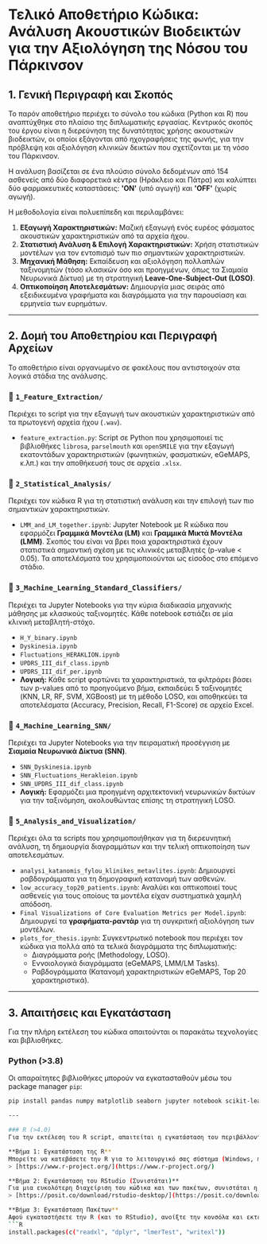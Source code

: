 # Τελικό Αποθετήριο Κώδικα: Ανάλυση Ακουστικών Βιοδεικτών για την Αξιολόγηση της Νόσου του Πάρκινσον

## 1. Γενική Περιγραφή και Σκοπός

Το παρόν αποθετήριο περιέχει το σύνολο του κώδικα (Python και R) που αναπτύχθηκε στο πλαίσιο της διπλωματικής εργασίας. Κεντρικός σκοπός του έργου είναι η διερεύνηση της δυνατότητας χρήσης ακουστικών βιοδεικτών, οι οποίοι εξάγονται από ηχογραφήσεις της φωνής, για την πρόβλεψη και αξιολόγηση κλινικών δεικτών που σχετίζονται με τη νόσο του Πάρκινσον.

Η ανάλυση βασίζεται σε ένα πλούσιο σύνολο δεδομένων από 154 ασθενείς από δύο διαφορετικά κέντρα (Ηράκλειο και Πάτρα) και καλύπτει δύο φαρμακευτικές καταστάσεις: **'ON'** (υπό αγωγή) και **'OFF'** (χωρίς αγωγή).

Η μεθοδολογία είναι πολυεπίπεδη και περιλαμβάνει:
1.  **Εξαγωγή Χαρακτηριστικών:** Μαζική εξαγωγή ενός ευρέος φάσματος ακουστικών χαρακτηριστικών από τα αρχεία ήχου.
2.  **Στατιστική Ανάλυση & Επιλογή Χαρακτηριστικών:** Χρήση στατιστικών μοντέλων για τον εντοπισμό των πιο σημαντικών χαρακτηριστικών.
3.  **Μηχανική Μάθηση:** Εκπαίδευση και αξιολόγηση πολλαπλών ταξινομητών (τόσο κλασικών όσο και προηγμένων, όπως τα Σιαμαία Νευρωνικά Δίκτυα) με τη στρατηγική **Leave-One-Subject-Out (LOSO)**.
4.  **Οπτικοποίηση Αποτελεσμάτων:** Δημιουργία μιας σειράς από εξειδικευμένα γραφήματα και διαγράμματα για την παρουσίαση και ερμηνεία των ευρημάτων.

---

## 2. Δομή του Αποθετηρίου και Περιγραφή Αρχείων

Το αποθετήριο είναι οργανωμένο σε φακέλους που αντιστοιχούν στα λογικά στάδια της ανάλυσης.

### 📁 `1_Feature_Extraction/`
Περιέχει το script για την εξαγωγή των ακουστικών χαρακτηριστικών από τα πρωτογενή αρχεία ήχου (`.wav`).
-   `feature_extraction.py`: Script σε Python που χρησιμοποιεί τις βιβλιοθήκες `librosa`, `parselmouth` και `openSMILE` για την εξαγωγή εκατοντάδων χαρακτηριστικών (φωνητικών, φασματικών, eGeMAPS, κ.λπ.) και την αποθήκευσή τους σε αρχεία `.xlsx`.

### 📁 `2_Statistical_Analysis/`
Περιέχει τον κώδικα R για τη στατιστική ανάλυση και την επιλογή των πιο σημαντικών χαρακτηριστικών.
-   `LMM_and_LM_together.ipynb`: Jupyter Notebook με R κώδικα που εφαρμόζει **Γραμμικά Μοντέλα (LM)** και **Γραμμικά Μικτά Μοντέλα (LMM)**. Σκοπός του είναι να βρει ποια χαρακτηριστικά έχουν στατιστικά σημαντική σχέση με τις κλινικές μεταβλητές (p-value < 0.05). Τα αποτελέσματά του χρησιμοποιούνται ως είσοδος στο επόμενο στάδιο.

### 📁 `3_Machine_Learning_Standard_Classifiers/`
Περιέχει τα Jupyter Notebooks για την κύρια διαδικασία μηχανικής μάθησης με κλασικούς ταξινομητές. Κάθε notebook εστιάζει σε μία κλινική μεταβλητή-στόχο.
-   `H_Y_binary.ipynb`
-   `Dyskinesia.ipynb`
-   `Fluctuations_HERAKLION.ipynb`
-   `UPDRS_III_dif_class.ipynb`
-   `UPDRS_III_dif_per.ipynb`
-   **Λογική:** Κάθε script φορτώνει τα χαρακτηριστικά, τα φιλτράρει βάσει των p-values από το προηγούμενο βήμα, εκπαιδεύει 5 ταξινομητές (KNN, LR, RF, SVM, XGBoost) με τη μέθοδο LOSO, και αποθηκεύει τα αποτελέσματα (Accuracy, Precision, Recall, F1-Score) σε αρχείο Excel.

### 📁 `4_Machine_Learning_SNN/`
Περιέχει τα Jupyter Notebooks για την πειραματική προσέγγιση με **Σιαμαία Νευρωνικά Δίκτυα (SNN)**.
-   `SNN_Dyskinesia.ipynb`
-   `SNN_Fluctuations_Herakleion.ipynb`
-   `SNN_UPDRS_III_dif_class.ipynb`
-   **Λογική:** Εφαρμόζει μια προηγμένη αρχιτεκτονική νευρωνικών δικτύων για την ταξινόμηση, ακολουθώντας επίσης τη στρατηγική LOSO.

### 📁 `5_Analysis_and_Visualization/`
Περιέχει όλα τα scripts που χρησιμοποιήθηκαν για τη διερευνητική ανάλυση, τη δημιουργία διαγραμμάτων και την τελική οπτικοποίηση των αποτελεσμάτων.
-   `analysi_katanomis_fylou_klinikes_metavlites.ipynb`: Δημιουργεί ραβδογράμματα για τη δημογραφική κατανομή των ασθενών.
-   `low_accuracy_top20_patients.ipynb`: Αναλύει και οπτικοποιεί τους ασθενείς για τους οποίους τα μοντέλα είχαν συστηματικά χαμηλή απόδοση.
-   `Final Visualizations of Core Evaluation Metrics per Model.ipynb`: Δημιουργεί τα **γραφήματα-ραντάρ** για τη συγκριτική αξιολόγηση των μοντέλων.
-   `plots_for_thesis.ipynb`: Συγκεντρωτικό notebook που περιέχει τον κώδικα για πολλά από τα τελικά διαγράμματα της διπλωματικής:
    -   Διαγράμματα ροής (Methodology, LOSO).
    -   Εννοιολογικά διαγράμματα (eGeMAPS, LMM/LM Tasks).
    -   Ραβδογράμματα (Κατανομή χαρακτηριστικών eGeMAPS, Top 20 χαρακτηριστικά).

---

## 3. Απαιτήσεις και Εγκατάσταση

Για την πλήρη εκτέλεση του κώδικα απαιτούνται οι παρακάτω τεχνολογίες και βιβλιοθήκες.

### Python (>3.8)
Οι απαραίτητες βιβλιοθήκες μπορούν να εγκατασταθούν μέσω του package manager `pip`:
```bash
pip install pandas numpy matplotlib seaborn jupyter notebook scikit-learn xgboost torch librosa parselmouth-praat opensmile networkx graphviz

---

### R (>4.0)
Για την εκτέλεση του R script, απαιτείται η εγκατάσταση του περιβάλλοντος της R.

**Βήμα 1: Εγκατάσταση της R**
Μπορείτε να κατεβάσετε την R για το λειτουργικό σας σύστημα (Windows, macOS, Linux) από τον επίσημο ιστότοπο του R Project:
> [https://www.r-project.org/](https://www.r-project.org/)

**Βήμα 2: Εγκατάσταση του RStudio (Συνιστάται)**
Για μια ευκολότερη διαχείριση του κώδικα και των πακέτων, συνιστάται η εγκατάσταση του RStudio Desktop, του πιο δημοφιλούς IDE για την R:
> [https://posit.co/download/rstudio-desktop/](https://posit.co/download/rstudio-desktop/)

**Βήμα 3: Εγκατάσταση Πακέτων**
Αφού εγκαταστήσετε την R (και το RStudio), ανοίξτε την κονσόλα και εκτελέστε την παρακάτω εντολή για να εγκαταστήσετε τις απαραίτητες βιβλιοθήκες:
```R
install.packages(c("readxl", "dplyr", "lmerTest", "writexl"))
